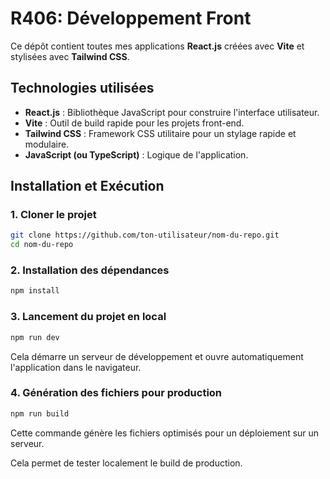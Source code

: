 # R406: Développement Front

Ce dépôt contient toutes mes applications **React.js** créées avec **Vite** et stylisées avec **Tailwind CSS**.

## Technologies utilisées  

- **React.js** : Bibliothèque JavaScript pour construire l'interface utilisateur.  
- **Vite** : Outil de build rapide pour les projets front-end.  
- **Tailwind CSS** : Framework CSS utilitaire pour un stylage rapide et modulaire.  
- **JavaScript (ou TypeScript)** : Logique de l'application.  

## Installation et Exécution  

### 1. Cloner le projet  
```bash
git clone https://github.com/ton-utilisateur/nom-du-repo.git
cd nom-du-repo
```

### 2. Installation des dépendances  
```bash
npm install
```

### 3. Lancement du projet en local  
```bash
npm run dev
```
Cela démarre un serveur de développement et ouvre automatiquement l'application dans le navigateur.  

### 4. Génération des fichiers pour production  
```bash
npm run build
```
Cette commande génère les fichiers optimisés pour un déploiement sur un serveur.  

Cela permet de tester localement le build de production.  
